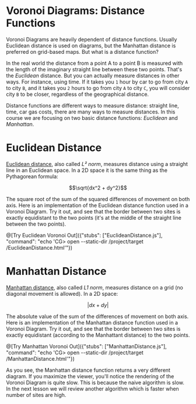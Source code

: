 # Voronoi Diagrams: Distance Functions

Voronoi Diagrams are heavily dependent of distance functions. Usually Euclidean distance is used on diagrams, but the Manhattan distance is preferred on grid-based maps. But what is a distance function?

In the real world the distance from a point A to a point B is measured with the length of the imaginary straight line between these two points. That's the *Euclidean* distance. But you can actually measure distances in other ways. For instance, using time. If it takes you `1` hour by car to go from city `A` to city `B`, and it takes you `2` hours to go from city `A` to city `C`, you will consider city `B` to be closer, regardless of the geographical distance.

Distance functions are different ways to measure distance: straight line, time, car gas costs, there are many ways to measure distances. In this course we are focusing on two basic distance functions: *Euclidean* and *Manhattan*.

# Euclidean Distance
[Euclidean distance](https://en.wikipedia.org/wiki/Euclidean_distance), also called *L² norm*, measures distance using a straight line in an Euclidean space. In a 2D space it is the same thing as the Pythagorean formula:

```math
\sqrt{dx^2 + dy^2}
```

The square root of the sum of the squared differences of movement on both axis. Here is an implementation of the Euclidean distance function used in a Voronoi Diagram. Try it out, and see that the border between two sites is exactly equidistant to the two points (it's at the middle of the straight line between the two points).

@[Try Euclidean Voronoi Out]({"stubs": ["EuclideanDistance.js"], "command": "echo 'CG> open --static-dir /project/target /EuclideanDistance.html'"})

# Manhattan Distance

[Manhattan distance](https://en.wikipedia.org/wiki/Manhattan_distance), also called *L1 norm*, measures distance on a grid (no diagonal movement is allowed). In a 2D space:

```math
|dx + dy|
```

The absolute value of the sum of the differences of movement on both axis. Here is an implementation of the Manhattan distance function used in a Voronoi Diagram. Try it out, and see that the border between two sites is exactly equidistant (according to the Manhattant distance) to the two points.

@[Try Manhattan Voronoi Out]({"stubs": ["ManhattanDistance.js"], "command": "echo 'CG> open --static-dir /project/target /ManhattanDistance.html'"})

As you see, the Manhattan distance function returns a very different diagram. If you maximize the viewer, you'll notice the rendering of the Voronoi Diagram is quite slow. This is because the naive algorithm is slow. In the next lesson we will review another algorithm which is faster when number of sites are high.
